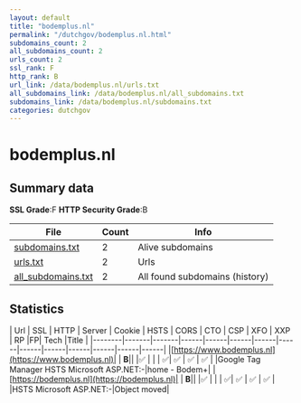 ```yaml
---
layout: default
title: "bodemplus.nl"
permalink: "/dutchgov/bodemplus.nl.html"
subdomains_count: 2
all_subdomains_count: 2
urls_count: 2
ssl_rank: F
http_rank: B
url_link: /data/bodemplus.nl/urls.txt
all_subdomains_link: /data/bodemplus.nl/all_subdomains.txt
subdomains_link: /data/bodemplus.nl/subdomains.txt
categories: dutchgov
---
```



# bodemplus.nl
## Summary data


**SSL Grade**:F
**HTTP Security Grade**:B


| File       | Count | Info |
|------------|-------|------|
|[subdomains.txt](/data/bodemplus.nl/subdomains.txt)|2|Alive subdomains|
|[urls.txt](/data/bodemplus.nl/urls.txt)|2|Urls|
|[all_subdomains.txt](/data/bodemplus.nl/all_subdomains.txt)|2|All found subdomains (history)|


## Statistics


| Url | SSL | HTTP | Server | Cookie | HSTS | CORS | CTO | CSP | XFO | XXP | RP |FP| Tech |Title |
|--------|-------|-------|------|------|------|------|------|------|------|------|------|------|------|
|[https://www.bodemplus.nl](https://www.bodemplus.nl)| | **B**|| |:white_check_mark: | | | :white_check_mark:| :white_check_mark: | :white_check_mark: | :white_check_mark: | |Google Tag Manager HSTS Microsoft ASP.NET:-|home - Bodem+|
|[https://bodemplus.nl](https://bodemplus.nl)| | **B**|| |:white_check_mark: | | | :white_check_mark:| :white_check_mark: | :white_check_mark: | :white_check_mark: | |HSTS Microsoft ASP.NET:-|Object moved|